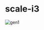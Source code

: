 # scale-i3

![gen1](https://raw.githubusercontent.com/ruinedkq/scalei3dotfiles/master/screenshots/gen1.png)
